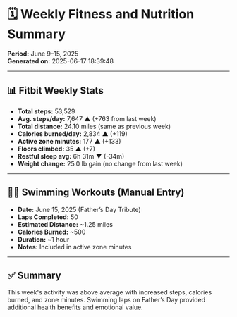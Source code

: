 # 🗓️ Weekly Fitness and Nutrition Summary
**Period:** June 9–15, 2025  
**Generated on:** 2025-06-17 18:39:48

---

## 📊 Fitbit Weekly Stats

- **Total steps:** 53,529  
- **Avg. steps/day:** 7,647 ▲ (+763 from last week)  
- **Total distance:** 24.10 miles (same as previous week)  
- **Calories burned/day:** 2,834 ▲ (+119)  
- **Active zone minutes:** 177 ▲ (+133)  
- **Floors climbed:** 35 ▲ (+7)  
- **Restful sleep avg:** 6h 31m ▼ (-34m)  
- **Weight change:** 25.0 lb gain (no change from last week)

---

## 🏊‍♂️ Swimming Workouts (Manual Entry)

- **Date:** June 15, 2025 (Father’s Day Tribute)  
- **Laps Completed:** 50  
- **Estimated Distance:** ~1.25 miles  
- **Calories Burned:** ~500  
- **Duration:** ~1 hour  
- **Notes:** Included in active zone minutes

---

## ✅ Summary
This week's activity was above average with increased steps, calories burned, and zone minutes. Swimming laps on Father’s Day provided additional health benefits and emotional value.


